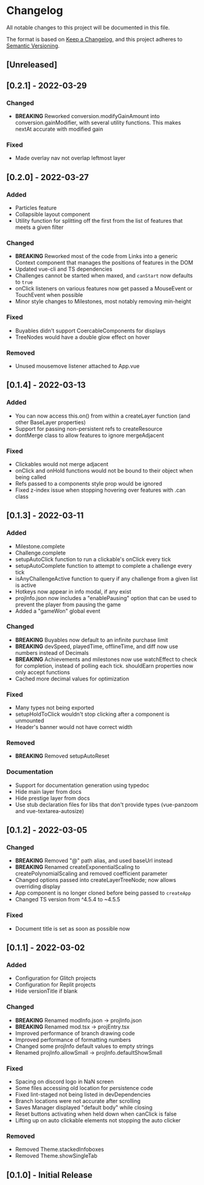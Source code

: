 # Changelog
All notable changes to this project will be documented in this file.

The format is based on [Keep a Changelog](https://keepachangelog.com/en/1.0.0/),
and this project adheres to [Semantic Versioning](https://semver.org/spec/v2.0.0.html).

## [Unreleased]

## [0.2.1] - 2022-03-29
### Changed
- **BREAKING** Reworked conversion.modifyGainAmount into conversion.gainModifier, with several utility functions. This makes nextAt accurate with modified gain
### Fixed
- Made overlay nav not overlap leftmost layer

## [0.2.0] - 2022-03-27
### Added
- Particles feature
- Collapsible layout component
- Utility function for splitting off the first from the list of features that meets a given filter
### Changed
- **BREAKING** Reworked most of the code from Links into a generic Context component that manages the positions of features in the DOM
- Updated vue-cli and TS dependencies
- Challenges cannot be started when maxed, and `canStart` now defaults to `true`
- onClick listeners on various features now get passed a MouseEvent or TouchEvent when possible
- Minor style changes to Milestones, most notably removing min-height
### Fixed
- Buyables didn't support CoercableComponents for displays
- TreeNodes would have a double glow effect on hover
### Removed
- Unused mousemove listener attached to App.vue

## [0.1.4] - 2022-03-13
### Added
- You can now access this.on() from within a createLayer function (and other BaseLayer properties)
- Support for passing non-persistent refs to createResource
- dontMerge class to allow features to ignore mergeAdjacent
### Fixed
- Clickables would not merge adjacent
- onClick and onHold functions would not be bound to their object when being called
- Refs passed to a components style prop would be ignored
- Fixed z-index issue when stopping hovering over features with .can class

## [0.1.3] - 2022-03-11
### Added
- Milestone.complete
- Challenge.complete
- setupAutoClick function to run a clickable's onClick every tick
- setupAutoComplete function to attempt to complete a challenge every tick
- isAnyChallengeActive function to query if any challenge from a given list is active
- Hotkeys now appear in info modal, if any exist
- projInfo.json now includes a "enablePausing" option that can be used to prevent the player from pausing the game
- Added a "gameWon" global event
### Changed
- **BREAKING** Buyables now default to an infinite purchase limit
- **BREAKING** devSpeed, playedTime, offlineTime, and diff now use numbers instead of Decimals
- **BREAKING** Achievements and milestones now use watchEffect to check for completion, instead of polling each tick. shouldEarn properties now only accept functions
- Cached more decimal values for optimization
### Fixed
- Many types not being exported
- setupHoldToClick wouldn't stop clicking after a component is unmounted
- Header's banner would not have correct width
### Removed
- **BREAKING** Removed setupAutoReset
### Documentation
- Support for documentation generation using typedoc
- Hide main layer from docs
- Hide prestige layer from docs
- Use stub declaration files for libs that don't provide types (vue-panzoom and vue-textarea-autosize)

## [0.1.2] - 2022-03-05
### Changed
- **BREAKING** Removed "@" path alias, and used baseUrl instead
- **BREAKING** Renamed createExponentialScaling to createPolynomialScaling and removed coefficient parameter
- Changed options passed into createLayerTreeNode; now allows overriding display
- App component is no longer cloned before being passed to `createApp`
- Changed TS version from ^4.5.4 to ~4.5.5
### Fixed
- Document title is set as soon as possible now

## [0.1.1] - 2022-03-02
### Added
- Configuration for Glitch projects
- Configuration for Replit projects
- Hide versionTitle if blank
### Changed
- **BREAKING** Renamed modInfo.json -> projInfo.json
- **BREAKING** Renamed mod.tsx -> projEntry.tsx
- Improved performance of branch drawing code
- Improved performance of formatting numbers
- Changed some projInfo default values to empty strings
- Renamed projInfo.allowSmall -> projInfo.defaultShowSmall
### Fixed
- Spacing on discord logo in NaN screen
- Some files accessing old location for persistence code
- Fixed lint-staged not being listed in devDependencies
- Branch locations were not accurate after scrolling
- Saves Manager displayed "default body" while closing
- Reset buttons activating when held down when canClick is false
- Lifting up on auto clickable elements not stopping the auto clicker
### Removed
- Removed Theme.stackedInfoboxes
- Removed Theme.showSingleTab

## [0.1.0] - Initial Release
